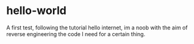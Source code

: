 # hello-world
A first test, following the tutorial
hello internet, im a noob with the aim of reverse engineering the code I need for a certain thing.
